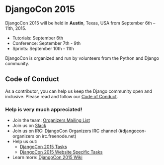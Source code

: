 # DjangoCon 2015

DjangoCon 2015 will be held in **Austin**, Texas, USA from September 6th – 11th, 2015.

- Tutorials: September 6th
- Conference: September 7th - 9th
- Sprints: September 10th - 11th

DjangoCon is organized and run by volunteers from the Python and Django community.

## Code of Conduct

As a contributor, you can help us keep the Django community open and inclusive.
Please read and follow our [Code of Conduct](https://www.djangoproject.com/conduct/).

### Help is very much appreciated!

- Join the team: [Organizers Mailing List](https://groups.google.com/forum/#!forum/djangocon-organizers)
- Join us on [Slack](https://djangoconus.slack.com/)
- Join us on IRC: DjangoCon Organizers IRC channel (#djangocon-organizers on irc.freenode.net)
- Help us out:
    - [DjangoCon 2015 Tasks](https://github.com/djangocon/djangocon-us-docs/issues)
    - [DjangoCon 2015 Website Specific Tasks](https://github.com/djangocon/djangocon.us/issues)
- Learn more: [DjangoCon 2015 Wiki](https://github.com/djangocon/djangocon-us-docs/wiki)
